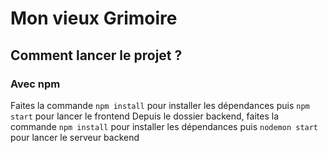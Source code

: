 # Mon vieux Grimoire


## Comment lancer le projet ? 

### Avec npm

Faites la commande `npm install` pour installer les dépendances puis `npm start` pour lancer le frontend 
Depuis le dossier backend, faites la commande `npm install` pour installer les dépendances puis `nodemon start` pour lancer le serveur backend


